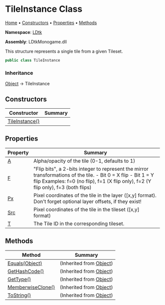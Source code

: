 # TileInstance Class

[Home](../../README.md) &#x2022; [Constructors](#constructors) &#x2022; [Properties](#properties) &#x2022; [Methods](#methods)

**Namespace**: [LDtk](../README.md)

**Assembly**: LDtkMonogame\.dll

  
This structure represents a single tile from a given Tileset\.

```csharp
public class TileInstance
```

### Inheritance

[Object](https://docs.microsoft.com/en-us/dotnet/api/system.object) &#x2192; TileInstance

## Constructors

| Constructor | Summary |
| ----------- | ------- |
| [TileInstance()](-ctor/README.md) | |

## Properties

| Property | Summary |
| -------- | ------- |
| [A](A/README.md) | Alpha/opacity of the tile \(0\-1, defaults to 1\) |
| [F](F/README.md) | "Flip bits", a 2\-bits integer to represent the mirror transformations of the tile\. \- Bit 0 = X flip   \- Bit 1 = Y flip   Examples: f=0 \(no flip\), f=1 \(X flip only\), f=2 \(Y flip only\), f=3 \(both flips\) |
| [Px](Px/README.md) | Pixel coordinates of the tile in the layer \(\[x,y\] format\)\. Don't forget optional layer offsets, if they exist\! |
| [Src](Src/README.md) | Pixel coordinates of the tile in the tileset \(\[x,y\] format\) |
| [T](T/README.md) | The Tile ID in the corresponding tileset\. |

## Methods

| Method | Summary |
| ------ | ------- |
| [Equals(Object)](https://docs.microsoft.com/en-us/dotnet/api/system.object.equals) |  \(Inherited from [Object](https://docs.microsoft.com/en-us/dotnet/api/system.object)\) |
| [GetHashCode()](https://docs.microsoft.com/en-us/dotnet/api/system.object.gethashcode) |  \(Inherited from [Object](https://docs.microsoft.com/en-us/dotnet/api/system.object)\) |
| [GetType()](https://docs.microsoft.com/en-us/dotnet/api/system.object.gettype) |  \(Inherited from [Object](https://docs.microsoft.com/en-us/dotnet/api/system.object)\) |
| [MemberwiseClone()](https://docs.microsoft.com/en-us/dotnet/api/system.object.memberwiseclone) |  \(Inherited from [Object](https://docs.microsoft.com/en-us/dotnet/api/system.object)\) |
| [ToString()](https://docs.microsoft.com/en-us/dotnet/api/system.object.tostring) |  \(Inherited from [Object](https://docs.microsoft.com/en-us/dotnet/api/system.object)\) |

